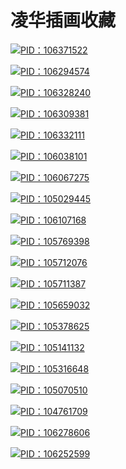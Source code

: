 # 凌华插画收藏
[![PID：106371522](https://pixiv.re/106371522.jpg)](https://pixiv.re/106371522.jpg)

[![PID：106294574](https://pixiv.re/106294574.jpg)](https://pixiv.re/106294574.jpg)

[![PID：106328240](https://pixiv.re/106328240.jpg)](https://pixiv.re/106328240.jpg)

[![PID：106309381](https://pixiv.re/106309381.jpg)](https://pixiv.re/106309381.jpg)

[![PID：106332111](https://pixiv.re/106332111.jpg)](https://pixiv.re/106332111.jpg)

[![PID：106038101](https://pixiv.re/106038101.jpg)](https://pixiv.re/106038101.jpg)

[![PID：106067275](https://pixiv.re/106067275.jpg)](https://pixiv.re/106067275.jpg)

[![PID：105029445](https://pixiv.re/105029445.jpg)](https://pixiv.re/105029445.jpg)

[![PID：106107168](https://pixiv.re/106107168.jpg)](https://pixiv.re/106107168.jpg)

[![PID：105769398](https://pixiv.re/105769398.jpg)](https://pixiv.re/105769398.jpg)

[![PID：105712076](https://pixiv.re/105712076.jpg)](https://pixiv.re/105712076.jpg)

[![PID：105711387](https://pixiv.re/105711387.jpg)](https://pixiv.re/105711387.jpg)

[![PID：105659032](https://pixiv.re/105659032.jpg)](https://pixiv.re/105659032.jpg)

[![PID：105378625](https://pixiv.re/105378625.jpg)](https://pixiv.re/105378625.jpg)

[![PID：105141132](https://pixiv.re/105141132.jpg)](https://pixiv.re/105141132.jpg)

[![PID：105316648](https://pixiv.re/105316648.jpg)](https://pixiv.re/105316648.jpg)

[![PID：105070510](https://pixiv.re/105070510.jpg)](https://pixiv.re/105070510.jpg)

[![PID：104761709](https://pixiv.re/104761709.jpg)](https://pixiv.re/104761709.jpg)

[![PID：106278606](https://pixiv.re/106278606.jpg)](https://pixiv.re/106278606.jpg)

[![PID：106252599](https://pixiv.re/106252599.jpg)](https://pixiv.re/106252599.jpg)
